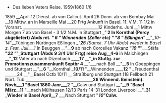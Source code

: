 + Des lieben Vaters Reise. 1959/1860 1/6

1859 __April 12 Dienst. ab von Calicut.
 April 26 Donn. ab von Bombay
 Mai __18 Mittw. an in Marseille
 Mai __20 Frtg Ankunft in Basel. 11. V.M. 11 1/2 in Voranst. ______________________________________12 Kinderhs.
 Juni __1 Mittw Morgen 7 ab von Basel - 3 1/2 N.M. in Stuttgart  __"_ __2 __In Kornthal (Percy abgeliefert) Abds ret.
 __"_ __6 __"_ Winnenden (Zeller etc) _________"
 __"____8 __"_ Eßlingen________________________"
 __"__10-14_"__Tübingen Nürtingen Eßlingen
 __"___25__ (Samst. 7 Uhr Abds) wieder in Basel z. Fest.
 Juli___1__ In Beuggen
 __"____9__ ab nach Corcelles
Vakanz __"___19__ "___"___Stäfa
 __"___22__ "___"___Stuttgart (Abds 9 3/4 Uhr Frtg)
reise Aug__4-6__ in Maichingen
 __"___12__ Vater ab nach Dizenbach
 ______17__ __"___in Stuttg. zur Promotionszusammenkunft
 Septbr 4__ __"___nach Boll
 __"____5__ In Goeppingen und Stuttgart
 __"____6__ "__Kornthal
 ___10/11__ "__Winnenden
 ______12__ " _Freudenthal
 ______24 __"__Basel
 Octb 10/11 __ Straßburg und Stuttgart (18 Fellbach 21 Nürt. Tüb  ______________________________________28 Winnend. Beinstein).  Novb___1__ "__Basel
1860__ Janr___2__ "__Calw und Stuttgart
 __"____9__ "__Basel
 März__11__ "__nach Mülhausen 12/13 Paris 14-31 London Liverpool  __"___31__ ___Wieder in Basel
 April__7__ ___Nach Stuttgart
 __"___10___"__Calw.____
